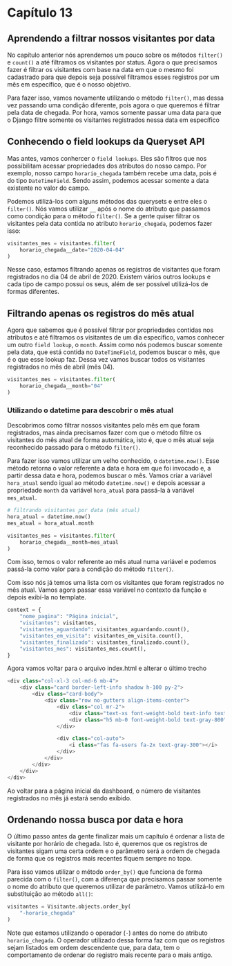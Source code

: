 # Capítulo 13

## Aprendendo a filtrar nossos visitantes por data

No capítulo anterior nós aprendemos um pouco sobre os métodos `filter()` e `count()` a até filtramos os visitantes por status. Agora o que precisamos fazer é filtrar os visitantes com base na data em que o mesmo foi cadastrado para que depois seja possível filtramos esses registros por um mês em específico, que é o nosso objetivo.

Para fazer isso, vamos novamente utilizando o método `filter()`, mas dessa vez passando uma condição diferente, pois agora o que queremos é filtrar pela data de chegada. Por hora, vamos somente passar uma data para que o Django filtre somente os visitantes registrados nessa data em específico

## Conhecendo o field lookups da Queryset API

Mas antes, vamos conhercer o `field lookups`. Eles são filtros que nos possibilitam acessar propriedades dos atributos do nosso campo. Por exemplo, nosso campo `horario_chegada` também recebe uma data, pois é do tipo `DateTimeField`. Sendo assim, podemos acessar somente a data existente no valor do campo.

Podemos utilizá-los com alguns métodos das querysets e entre eles o `filter()`. Nós vamos utilizar `__` após o nome do atributo que passamos como condição para o método `filter()`. Se a gente quiser filtrar os visitantes pela data contida no atributo `horario_chegada`, podemos fazer isso:

```python
visitantes_mes = visitantes.filter(
    horario_chegada__date="2020-04-04"
)
```

Nesse caso, estamos filtrando apenas os registros de visitantes que foram registrados no dia 04 de abril de 2020. Existem vários outros lookups e cada tipo de campo possui os seus, além de ser possível utilizá-los de formas diferentes.

## Filtrando apenas os registros do mês atual

Agora que sabemos que é possível filtrar por propriedades contidas nos atributos e até filtramos os visitantes de um dia específico, vamos conhecer um outro `field lookup`, o `month`. Assim como nós podemos buscar somente pela data, que está contida no `DateTimeField`, podemos buscar o mês, que é o que esse lookup faz. Dessa vez vamos buscar todos os visitantes registrados no mês de abril \(mês 04\).

```python
visitantes_mes = visitantes.filter(
    horario_chegada__month="04"
)
```

### Utilizando o datetime para descobrir o mês atual

Descobrimos como filtrar nossos visitantes pelo mês em que foram registrados, mas ainda precisamos fazer com que o método filtre os visitantes do mês atual de forma automática, isto é, que o mês atual seja reconhecido passado para o método `filter()`.

Para fazer isso vamos utilizar um velho conhecido, o `datetime.now()`. Esse método retorna o valor referente a data e hora em que foi invocado e, a partir dessa data e hora, podemos buscar o mês. Vamos criar a variável `hora_atual` sendo igual ao método `datetime.now()` e depois acessar a propriedade `month` da variável `hora_atual` para passá-la à variável `mes_atual`.

```python
# filtrando visitantes por data (mês atual)
hora_atual = datetime.now()
mes_atual = hora_atual.month

visitantes_mes = visitantes.filter(
    horario_chegada__month=mes_atual
)
```

Com isso, temos o valor referente ao mês atual numa variável e podemos passá-la como valor para a condição do método `filter()`.

Com isso nós já temos uma lista com os visitantes que foram registrados no mês atual. Vamos agora passar essa variável no contexto da função e depois exibí-la no template.

```python
context = {
    "nome_pagina": "Página inicial",
    "visitantes": visitantes,
    "visitantes_aguardando": visitantes_aguardando.count(),
    "visitantes_em_visita": visitantes_em_visita.count(),
    "visitantes_finalizado": visitantes_finalizado.count(),
    "visitantes_mes": visitantes_mes.count(),
}
```

Agora vamos voltar para o arquivo index.html e alterar o último trecho

```python
<div class="col-xl-3 col-md-6 mb-4">
    <div class="card border-left-info shadow h-100 py-2">
        <div class="card-body">
            <div class="row no-gutters align-items-center">
                <div class="col mr-2">
                    <div class="text-xs font-weight-bold text-info text-uppercase mb-1">Visitantes registrados no mês atual</div>
                    <div class="h5 mb-0 font-weight-bold text-gray-800">{{ visitantes_mes }}</div>
                </div>

                <div class="col-auto">
                    <i class="fas fa-users fa-2x text-gray-300"></i>
                </div>
            </div>
        </div>
    </div>
</div>
```

Ao voltar para a página inicial da dashboard, o número de visitantes registrados no mês já estará sendo exibido.

## Ordenando nossa busca por data e hora

O último passo antes da gente finalizar mais um capítulo é ordenar a lista de visitante por horário de chegada. Isto é, queremos que os registros de visitantes sigam uma certa ordem e o parâmetro será a ordem de chegada de forma que os registros mais recentes fiquem sempre no topo.

Para isso vamos utilizar o método `order_by()` que funciona de forma parecida com o `filter()`, com a diferença que precisamos passar somente o nome do atributo que queremos utilizar de parâmetro. Vamos utilizá-lo em substituição ao método `all()`: 

```python
visitantes = Visitante.objects.order_by(
    "-horario_chegada"
)
```

Note que estamos utilizando o operador \(`-`\) antes do nome do atributo `horario_chegada`. O operador utilizado dessa forma faz com que os registros sejam listados em ordem descendente que, para data, tem o comportamento de ordenar do registro mais recente para o mais antigo.

